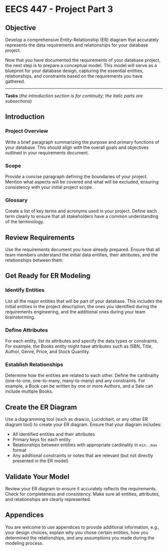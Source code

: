 # EECS 447 - Project Part 3

## Objective

Develop a comprehensive Entity-Relationship (ER) diagram that accurately represents the data requirements and relationships for your database project.

Now that you have documented the requirements of your database project, the next step is to prepare a conceptual model. This model will serve as a blueprint for your database design, capturing the essential entities, relationships, and constraints based on the requirements you have gathered.

---

**Tasks** (*the introduction section is for continuity; the italic parts are subsections*)

## Introduction

### Project Overview

Write a brief paragraph summarizing the purpose and primary functions of your database. This should align with the overall goals and objectives outlined in your requirements document.

### Scope

Provide a concise paragraph defining the boundaries of your project. Mention what aspects will be covered and what will be excluded, ensuring consistency with your initial project scope.

### Glossary

Create a list of key terms and acronyms used in your project. Define each term clearly to ensure that all stakeholders have a common understanding of the terminology.

## Review Requirements

Use the requirements document you have already prepared. Ensure that all team members understand the initial data entities, their attributes, and the relationships between them.

## Get Ready for ER Modeling

### Identify Entities

List all the major entities that will be part of your database. This includes the initial entities in the project description, the ones you identified during the requirements engineering, and the additional ones during your team brainstorming.

### Define Attributes

For each entity, list its attributes and specify the data types or constraints. For example, the Books entity might have attributes such as ISBN, Title, Author, Genre, Price, and Stock Quantity.

### Establish Relationships

Determine how the entities are related to each other. Define the cardinality (one-to-one, one-to-many, many-to-many) and any constraints. For example, a Book can be written by one or more Authors, and a Sale can include multiple Books.

## Create the ER Diagram

Use a diagramming tool (such as draw.io, Lucidchart, or any other ER diagram tool) to create your ER diagram. Ensure that your diagram includes:

- All identified entities and their attributes
- Primary keys for each entity
- Relationships between entities with appropriate cardinality in `min..max` format
- Any additional constraints or notes that are relevant (but not directly presented in the ER model)

## Validate Your Model

Review your ER diagram to ensure it accurately reflects the requirements. Check for completeness and consistency. Make sure all entities, attributes, and relationships are clearly represented.

## Appendices

You are welcome to use appendices to provide additional information, e.g., your design choices, explain why you chose certain entities, how you determined the relationships, and any assumptions you made during the modeling process.


